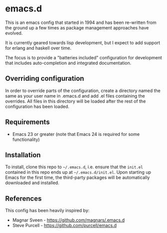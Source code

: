 # emacs.d

This is an emacs config that started in 1994 and has been
re-written from the ground up a few times as package management
approaches have evolved.

It is currently geared towards lisp development, but I expect to add
support for erlang and haskell over time.

The focus is to provide a "batteries included" configuration for
development that includes auto-completion and integrated
documentation.

## Overriding configuration

In order to override parts of the configuration, create a directory
named the same as your user name in .emacs.d and add .el files
containing the overrides. All files in this directory will be loaded
after the rest of the configuration has been loaded.

## Requirements

* Emacs 23 or greater (note that Emacs 24 is required for some functionality)

## Installation

To install, clone this repo to `~/.emacs.d`, i.e. ensure that the
`init.el` contained in this repo ends up at `~/.emacs.d/init.el`.
Upon starting up Emacs for the first time, the third-party
packages will be automatically downloaded and installed.


## References
This config has been heavily inspired by:
* Magnar Sveen - https://github.com/magnars/.emacs.d
* Steve Purcell - https://github.com/purcell/emacs.d
